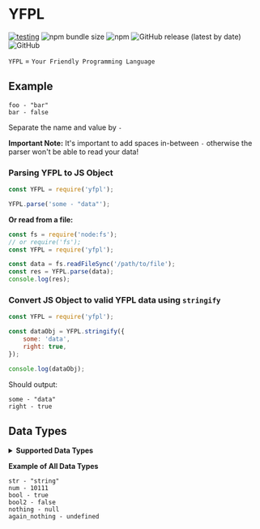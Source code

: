 # YFPL

[![testing](https://github.com/loldonut/yfpl/actions/workflows/test.yml/badge.svg?branch=main)](https://github.com/loldonut/yfpl/actions/workflows/test.yml)
![npm bundle size](https://img.shields.io/bundlephobia/min/yfpl?logo=npm)
![npm](https://img.shields.io/npm/v/yfpl?label=Latest%20Release%20%28NPM%29&logo=npm)
![GitHub release (latest by date)](https://img.shields.io/github/v/release/loldonut/yfpl?label=Latest%20Release%20%28GitHub%29&logo=github)
![GitHub](https://img.shields.io/github/license/loldonut/yfpl)

`YFPL` = `Your Friendly Programming Language`

## Example

```
foo - "bar"
bar - false
```

Separate the name and value by `-`

**Important Note:** It's important to add spaces in-between `-` otherwise the parser won't be able to read your data!

### Parsing YFPL to JS Object

```js
const YFPL = require('yfpl');

YFPL.parse('some - "data"');
```

**Or read from a file:**

```js
const fs = require('node:fs');
// or require('fs');
const YFPL = require('yfpl');

const data = fs.readFileSync('/path/to/file');
const res = YFPL.parse(data);
console.log(res);
```

### Convert JS Object to valid YFPL data using `stringify`

```js
const YFPL = require('yfpl');

const dataObj = YFPL.stringify({
    some: 'data',
    right: true,
});

console.log(dataObj);
```

Should output:

```
some - "data"
right - true
```

## Data Types

<details>
<summary><b>Supported Data Types</b></summary>
<br>

`string`

`number`

`boolean`

`null`

`undefined`

</details>

**Example of All Data Types**

```
str - "string"
num - 10111
bool - true
bool2 - false
nothing - null
again_nothing - undefined
```
